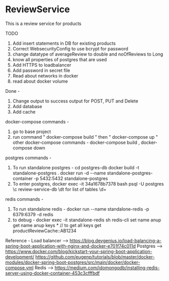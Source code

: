 # ReviewService
This is a review service for products


TODO 
1) Add insert statements in DB for existing products 
2) Correct WebsecurityConfig to use bcrypt for password
3) change datatype of averageReview to double and noOfReviews to Long
4) know all properties of postgres that are used
5) Add HTTPS to loadbalancer
6) Add password in secret file 
7) Read about networks in docker
8) read about docker volume


Done -
1) Change output to success output for POST, PUT and Delete 
3) Add database 
4) Add cache

docker-compose commands - 
1) go to base project 
2) run command " docker-compose build " then " docker-compose up "
other docker-compose commands - docker-compose build ,  docker-compose down

postgres commands - 
1)  To run standalone postgres -
cd postgres-db
docker build -t standalone-postgres .
docker run -d --name standalone-postgres-container -p 5432:5432 standalone-postgres
2) To enter postgres,
docker exec -it 34a1678b7378 bash
psql -U postgres
\c review-service-db
\dt for list of tables
\d+ <table-name>

redis commands -
1) To run standalone redis - 
docker run --name standalone-redis -p 6379:6379 -d redis
2) to debug -
docker exec -it standalone-redis sh
redis-cli
set name anup
get name anup
keys * // to get all keys
get productReviewCache::AB1234


Reference - 
Load balancer --> https://blog.devgenius.io/load-balancing-a-spring-boot-application-with-nginx-and-docker-e701f74c011d
Postgres --> https://www.docker.com/blog/kickstart-your-spring-boot-application-development/
             https://github.com/eugenp/tutorials/blob/master/docker-modules/docker-spring-boot-postgres/src/main/docker/docker-compose.yml 
Redis --> https://medium.com/idomongodb/installing-redis-server-using-docker-container-453c3cfffbdf
